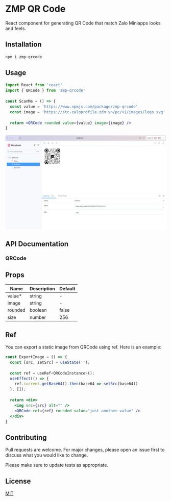 # ZMP QR Code

React component for generating QR Code that match Zalo Miniapps looks and feels.

## Installation


```bash
npm i zmp-qrcode
```

## Usage

```jsx
import React from 'react'
import { QRCode } from 'zmp-qrcode'

const ScanMe = () => {
  const value = 'https://www.npmjs.com/package/zmp-qrcode'
  const image = 'https://stc-zaloprofile.zdn.vn/pc/v1/images/logo.svg'

  return <QRCode rounded value={value} image={image} />
}
```

![Preview](https://raw.githubusercontent.com/nguyenhongphat0/zqr-code/main/preview.png)

## API Documentation

### QRCode
## Props
|Name|Description|Default|
|--- |--- |--- |
|value*|string|-|
|image|string|-|
|rounded|boolean|false|
|size|number|256|

## Ref
You can export a static image from QRCode using ref. Here is an example:

```jsx
const ExportImage = () => {
  const [src, setSrc] = useState('');

  const ref = useRef<QRCodeInstance>();
  useEffect(() => {
    ref.current.getBase64().then(base64 => setSrc(base64))
  }, []);

  return <div>
    <img src={src} alt="" />
    <QRCode ref={ref} rounded value="just another value" />
  </div>
}
```

## Contributing
Pull requests are welcome. For major changes, please open an issue first to discuss what you would like to change.

Please make sure to update tests as appropriate.

## License
[MIT](https://choosealicense.com/licenses/mit/)